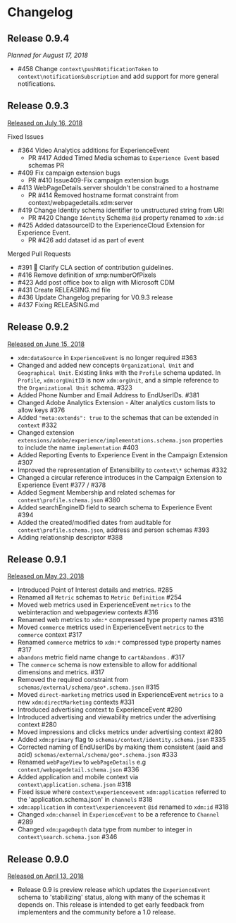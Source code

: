 # Changelog

## Release 0.9.4

_Planned for August 17, 2018_

* #458 Change `context\pushNotificationToken` to `context\notificationSubscription` and add support for more general notifications.

## Release 0.9.3

[Released on July 16, 2018](https://github.com/adobe/xdm/releases/tag/v0.9.3)

Fixed Issues

* #364 Video Analytics additions for ExperienceEvent
  * PR #417 Added Timed Media schemas to `Experience Event` based schemas PR
* #409 Fix campaign extension bugs
  * PR #410 Issue409-Fix campaign extension bugs
* #413 WebPageDetails.server shouldn't be constrained to a hostname
  * PR #414 Removed hostname format constraint from context/webpagedetails.xdm:server
* #419 Change Identity schema identifier to unstructured string from URI
  * PR #420 Change `Identity` Schema `@id` property renamed to `xdm:id`
* #425 Added datasourceID to the ExperienceCloud Extension for Experience Event.
  * PR #426 add dataset id as part of event

Merged Pull Requests

* #391 📝 Clarify CLA section of contribution guidelines.
* #416 Remove definition of xmp:numberOfPixels
* #423 Add post office box to align with Microsoft CDM
* #431 Create RELEASING.md file
* #436 Update Changelog preparing for V0.9.3 release
* #437 Fixing RELEASING.md

## Release 0.9.2

[Released on June 15, 2018](https://github.com/adobe/xdm/releases/tag/v0.9.2)

* `xdm:dataSource` in `ExperienceEvent` is no longer required #363
* Changed and added new concepts `Organizational Unit` and `Geographical Unit`. Existing links with the `Profile` schema updated. In `Profile`, `xdm:orgUnitID` is now `xdm:orgUnit`, and a simple reference to the `Organizational Unit` schema. #323
* Added Phone Number and Email Address to EndUserIDs. #381
* Changed Adobe Analytics Extension - Alter analytics custom lists to allow keys #376
* Added `"meta:extends": true` to the schemas that can be extended in `context` #332
* Changed extension `extensions/adobe/experience/implementations.schema.json` properties to include the name `implementation` #403
* Added Reporting Events to Experience Event in the Campaign Extension #307
* Improved the representation of Extensibility to `context\*` schemas #332
* Changed a circular reference introduces in the Campaign Extension to Experience Event #377 / #378
* Added Segment Membership and related schemas for `context\profile.schema.json` #380
* Added searchEngineID field to search schema to Experience Event #394
* Added the created/modified dates from auditable for `context\profile.schema.json`, address and person schemas #393
* Adding relationship descriptor #388

## Release 0.9.1

[Released on May 23, 2018](https://github.com/adobe/xdm/releases/tag/v0.9.1)

* Introduced Point of Interest details and metrics. #285
* Renamed all `Metric` schemas to `Metric Definition` #254
* Moved web metrics used in ExperienceEvent `metrics` to the webinteraction and webpageview contexts #316
* Renamed web metrics to `xdm:*` compressed type property names #316
* Moved `commerce` metrics used in ExperienceEvent `metrics` to the `commerce` context #317
* Renamed `commerce` metrics to `xdm:*` compressed type property names #317
* `abandons` metric field name change to `cartAbandons` . #317
* The `commerce` schema is now extensible to allow for additional dimensions and metrics. #317
* Removed the required constraint from `schemas/external/schema/geo*.schema.json` #315
* Moved `direct-marketing` metrics used in ExperienceEvent `metrics` to a new `xdm:directMarketing` contexts #331
* Introduced advertising context to ExperienceEvent #280
* Introduced advertising and viewability metrics under the advertising context #280
* Moved impressions and clicks metrics under advertising context #280
* Added `xdm:primary` flag to `schemas/context/identity.schema.json` #335
* Corrected naming of EndUserIDs by making them consistent (aaid and acid) `schemas/external/schema/geo*.schema.json` #333
* Renamed `webPageView` to `webPageDetails` e.g `context/webpagedetail.schema.json` #336
* Added application and mobile context via `context\application.schema.json` #318
* Fixed issue where `context\experienceevent` `xdm:application` referred to the 'application.schema.json' in `channels` #318
* `xdm:application` in `context\experienceevent` `@id` renamed to `xdm:id` #318
* Changed `xdm:channel` in `ExperienceEvent` to be a reference to `Channel` #289
* Changed `xdm:pageDepth` data type from number to integer in `context\search.schema.json` #346

## Release 0.9.0

[Released on April 13, 2018](https://github.com/adobe/xdm/releases/tag/v0.9)

* Release 0.9 is preview release which updates the `ExperienceEvent` schema to 'stabilizing' status, along with many of the schemas it depends on. This release is intended to get early feedback from implementers and the community before a 1.0 release.
